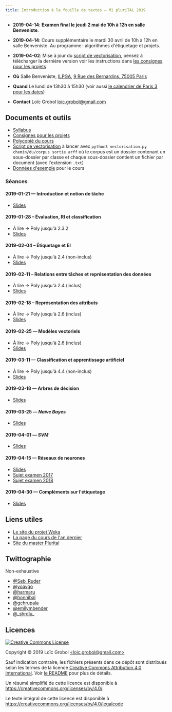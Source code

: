 ```yaml
---
title: Introduction à la fouille de textes — M1 pluriTAL 2019
---
```

  - **2019-04-14**: **Examen final le jeudi 2 mai de 10h à 12h en salle Benveniste**.
  - **2019-04-14**: Cours supplémentaire le mardi 30 avril de 10h à 12h en salle Benveniste. Au programme : algorithmes d'étiquetage et projets.
  - **2019-04-02**: Mise à jour du [script de vectorisation](https://github.com/LoicGrobol/intro-fouille-textes/releases/download/stable/vectorisation.py), pensez à télécharger la dernière version voir les instructions dans [les consignes pour les projets](/projets.md)


  - **Où** Salle Benveniste, [ILPGA](http://www.ilpga.univ-paris3.f), [9 Rue des Bernardins, 75005 Paris](https://www.openstreetmap.org/way/55894044)
  - **Quand** Le lundi de 13h30 à 15h30 (voir aussi [le calendrier de Paris 3 pour les dates](http://www.univ-paris3.fr/le-calendrier-universitaire-116398.kjsp))
  - **Contact** Loïc Grobol [<loic.grobol@gmail.com>](mailto:loic.grobol@gmail.com)

## Documents et outils

  - [Syllabus](https://github.com/LoicGrobol/intro-fouille-textes/releases/download/stable/syllabus.pdf)
  - [Consignes pour les projets](projets.md)
  - [Polycopié du cours](https://github.com/LoicGrobol/intro-fouille-textes/releases/download/stable/poly.pdf)
  - [Script de vectorisation](https://github.com/LoicGrobol/intro-fouille-textes/releases/download/stable/vectorisation.py) à lancer avec `python3 vectorisation.py chemin/du/corpus sortie.arff` où le corpus est un dossier contenant un sous-dossier par classe et chaque sous-dossier contient un fichier par document (avec l'extension `.txt`)
  - [Données d'exemple](https://github.com/LoicGrobol/intro-fouille-textes/releases/download/stable/sample-data.tar.gz) pour le cours

### Séances
#### 2019-01-21 — Introduction et notion de tâche
  - [Slides](https://github.com/LoicGrobol/intro-fouille-textes/releases/download/stable/lecture1.pdf)

#### 2019-01-28 – Évaluation, RI et classification
  - À lire → Poly jusqu'à 2.3.2
  - [Slides](https://github.com/LoicGrobol/intro-fouille-textes/releases/download/stable/lecture2.pdf)

#### 2019-02-04 – Étiquetage et EI
  - À lire → Poly jusqu'à 2.4 (non-inclus)
  - [Slides](https://github.com/LoicGrobol/intro-fouille-textes/releases/download/stable/lecture3.pdf)

#### 2019-02-11 – Relations entre tâches et représentation des données
  - À lire → Poly jusqu'à 2.4 (inclus)
  - [Slides](https://github.com/LoicGrobol/intro-fouille-textes/releases/download/stable/lecture4.pdf)

#### 2019-02-18 – Représentation des attributs
  - À lire → Poly jusqu'à 2.6 (inclus)
  - [Slides](https://github.com/LoicGrobol/intro-fouille-textes/releases/download/stable/lecture5.pdf)

#### 2019-02-25 — Modèles vectoriels
  - À lire → Poly jusqu'à 2.6 (inclus)
  - [Slides](https://github.com/LoicGrobol/intro-fouille-textes/releases/download/stable/lecture6.pdf)

#### 2019-03-11 — Classification et apprentissage artificiel
  - À lire → Poly jusqu'à 4.4 (non-inclus)
  - [Slides](https://github.com/LoicGrobol/intro-fouille-textes/releases/download/stable/lecture7.pdf)

#### 2019-03-18 — Arbres de décision
  - [Slides](https://github.com/LoicGrobol/intro-fouille-textes/releases/download/stable/lecture8.pdf)

#### 2019-03-25 — *Naïve Bayes*
  - [Slides](https://github.com/LoicGrobol/intro-fouille-textes/releases/download/stable/lecture9.pdf)

#### 2019-04-01 — *SVM*
  - [Slides](https://github.com/LoicGrobol/intro-fouille-textes/releases/download/stable/lecture10.pdf)

#### 2019-04-15 — Réseaux de neurones
  - [Slides](https://github.com/LoicGrobol/intro-fouille-textes/releases/download/stable/lecture11.pdf)
  - [Sujet examen 2017](https://github.com/LoicGrobol/intro-fouille-textes/releases/download/stable/exam2017.pdf)
  - [Sujet examen 2018](https://github.com/LoicGrobol/intro-fouille-textes/releases/download/stable/exam-2018-04.pdf)

#### 2019-04-30 — Compléments sur l'étiquetage
  - [Slides](https://github.com/LoicGrobol/intro-fouille-textes/releases/download/stable/lecture12.pdf)

## Liens utiles

  - [Le site du projet Weka](https://www.cs.waikato.ac.nz/ml/weka/)
  - [La page du cours de l'an dernier](/archives/2018)
  - [Site du master Plurital](http://plurital.org)

## Twittographie
Non-exhaustive

- [@Seb_Ruder](https://twitter.com/seb_ruder)
- [@yoavgo](https://twitter.com/yoavgo)
- [@harmaru](https://twitter.com/hardmaru)
- [@honnibal](https://twitter.com/honnibal)
- [@gchrupala](https://twitter.com/gchrupala)
- [@emilymbender](https://twitter.com/emilymbender)
- [@\_shrdlu\_](https://twitter.com/_shrdlu_)

## Licences

<a rel="license" href="http://creativecommons.org/licenses/by/4.0/"><img alt="Creative Commons License" style="border-width:0" src="https://i.creativecommons.org/l/by/4.0/88x31.png"/></a>

 Copyright © 2019 Loïc Grobol [\<loic.grobol@gmail.com\>](mailto:loic.grobol@gmail.com)

 Sauf indication contraire, les fichiers présents dans ce dépôt sont distribués selon les termes de la licence [Creative Commons Attribution 4.0 International](https://creativecommons.org/licenses/by/4.0/). Voir [le README](README.md#Licences) pour plus de détails.

 Un résumé simplifié de cette licence est disponible à <https://creativecommons.org/licenses/by/4.0/>.

 Le texte intégral de cette licence est disponible à <https://creativecommons.org/licenses/by/4.0/legalcode>
